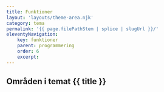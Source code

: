 ```yaml
---
title: Funktioner
layout: 'layouts/theme-area.njk'
category: tema
permalink: '{{ page.filePathStem | splice | slugUrl }}/'
eleventyNavigation:
    key: funktioner
    parent: programmering
    order: 6
    excerpt:
---
```


## Områden i temat {{ title }}

